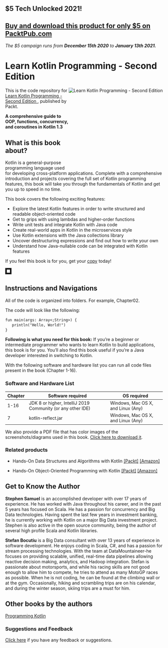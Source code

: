 ## $5 Tech Unlocked 2021!
[Buy and download this product for only $5 on PacktPub.com](https://www.packtpub.com/)
-----
*The $5 campaign         runs from __December 15th 2020__ to __January 13th 2021.__*

# Learn Kotlin Programming - Second Edition 

<a href="https://www.packtpub.com/in/application-development/learn-kotlin-programming-second-edition?utm_source=github&utm_medium=repository&utm_campaign=9781789802351"><img src="https://www.packtpub.com/media/catalog/product/cache/e4d64343b1bc593f1c5348fe05efa4a6/b/1/b12733_lowcover_0.png" alt="Learn Kotlin Programming - Second Edition " height="256px" align="right"></a>

This is the code repository for [Learn Kotlin Programming - Second Edition ](https://www.packtpub.com/in/application-development/learn-kotlin-programming-second-edition?utm_source=github&utm_medium=repository&utm_campaign=9781789802351), published by Packt.

**A comprehensive guide to OOP, functions, concurrency, and coroutines in Kotlin 1.3**

## What is this book about?
Kotlin is a general-purpose programming language used for developing cross-platform applications. Complete with a comprehensive introduction and projects covering the full set of Kotlin programming features, this book will take you through the fundamentals of Kotlin and get you up to speed in no time.

This book covers the following exciting features:
* Explore the latest Kotlin features in order to write structured and readable object-oriented code 
* Get to grips with using lambdas and higher-order functions 
* Write unit tests and integrate Kotlin with Java code 
* Create real-world apps in Kotlin in the microservices style 
* Use Kotlin extensions with the Java collections library 
* Uncover destructuring expressions and find out how to write your own 
* Understand how Java-nullable code can be integrated with Kotlin features 

If you feel this book is for you, get your [copy](https://www.amazon.com/dp/1789802350) today!

<a href="https://www.packtpub.com/?utm_source=github&utm_medium=banner&utm_campaign=GitHubBanner"><img src="https://raw.githubusercontent.com/PacktPublishing/GitHub/master/GitHub.png" 
alt="https://www.packtpub.com/" border="5" /></a>

## Instructions and Navigations
All of the code is organized into folders. For example, Chapter02.

The code will look like the following:
```
fun main(args: Array<;String>) { 
   println("Hello, World!") 
}
```

**Following is what you need for this book:**
If you’re a beginner or intermediate programmer who wants to learn Kotlin to build applications, this book is for you. You’ll also find this book useful if you’re a Java developer interested in switching to Kotlin.

With the following software and hardware list you can run all code files present in the book (Chapter 1-16).
### Software and Hardware List
| Chapter | Software required | OS required |
| -------- | ------------------------------------ | ----------------------------------- |
| 1-16 | JDK 8 or higher, IntelliJ 2019 Community (or any other IDE) | Windows, Mac OS X, and Linux (Any) |
| 7 | kotlin-reflect.jar | Windows, Mac OS X, and Linux (Any) |

We also provide a PDF file that has color images of the screenshots/diagrams used in this book. [Click here to download it](http://www.packtpub.com/sites/default/files/downloads/9781789802351_ColorImages.pdf).

### Related products
* Hands-On Data Structures and Algorithms with Kotlin  [[Packt]](https://www.packtpub.com/application-development/hands-data-structures-and-algorithms-kotlin?utm_source=github&utm_medium=repository&utm_campaign=9781788994019) [[Amazon]](https://www.amazon.com/dp/1788994019)

* Hands-On Object-Oriented Programming with Kotlin  [[Packt]](https://www.packtpub.com/application-development/hands-object-oriented-programming-kotlin?utm_source=github&utm_medium=repository&utm_campaign=9781789617726) [[Amazon]](https://www.amazon.com/dp/1789617723)


## Get to Know the Author
**Stephen Samuel**
is an accomplished developer with over 17 years of experience. He has worked with Java throughout his career, and in the past 5 years has focused on Scala. He has a passion for concurrency and Big Data technologies. Having spent the last few years in investment banking, he is currently working with Kotlin on a major Big Data investment project. Stephen is also active in the open source community, being the author of several high profile Scala and Kotlin libraries.


**Stefan Bocutiu**
is a Big Data consultant with over 13 years of experience in software development. He enjoys coding in Scala, C#, and has a passion for stream processing technologies. With the team at DataMountaineer-he focuses on providing scalable, unified, real-time data pipelines allowing reactive decision making, analytics, and Hadoop integration. 
Stefan is passionate about motorsports, and while his racing skills are not good enough to allow him to compete, he tries to attend as many MotoGP races as possible. When he is not coding, he can be found at the climbing wall or at the gym. Occasionally, hiking and scrambling trips are on his calendar, and during the winter season, skiing trips are a must for him.


## Other books by the authors
[Programming Kotlin ](https://www.packtpub.com/application-development/programming-kotlin?utm_source=github&utm_medium=repository&utm_campaign=9781787126367)


### Suggestions and Feedback
[Click here](https://docs.google.com/forms/d/e/1FAIpQLSdy7dATC6QmEL81FIUuymZ0Wy9vH1jHkvpY57OiMeKGqib_Ow/viewform) if you have any feedback or suggestions.


